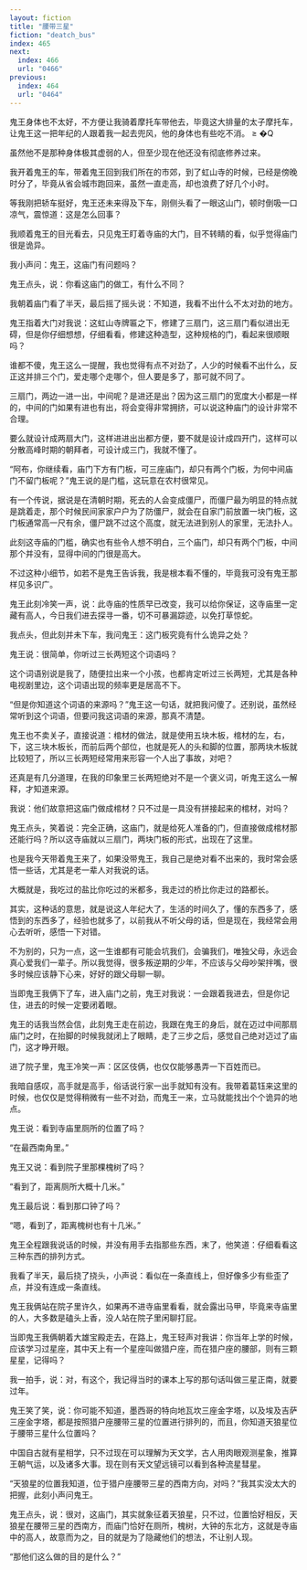 ```yaml
---
layout: fiction
title: "腰带三星"
fiction: "deatch_bus"
index: 465
next:
  index: 466
  url: "0466"
previous:
  index: 464
  url: "0464"
---
```

鬼王身体也不太好，不方便让我骑着摩托车带他去，毕竟这大排量的太子摩托车，让鬼王这一把年纪的人跟着我一起去兜风，他的身体也有些吃不消。 ≥  �Q

虽然他不是那种身体极其虚弱的人，但至少现在他还没有彻底修养过来。

我开着鬼王的车，带着鬼王回到我们所在的市郊，到了虹山寺的时候，已经是傍晚时分了，毕竟从省会城市跑回来，虽然一直走高，却也浪费了好几个小时。

等我刚把轿车挺好，鬼王还未来得及下车，刚侧头看了一眼这山门，顿时倒吸一口凉气，震惊道：这是怎么回事？

我顺着鬼王的目光看去，只见鬼王盯着寺庙的大门，目不转睛的看，似乎觉得庙门很是诡异。

我小声问：鬼王，这庙门有问题吗？

鬼王点头，说：你看这庙门的做工，有什么不同？

我朝着庙门看了半天，最后摇了摇头说：不知道，我看不出什么不太对劲的地方。

鬼王指着大门对我说：这虹山寺牌匾之下，修建了三扇门，这三扇门看似进出无碍，但是你仔细想想，仔细看看，修建这种造型，这种规格的门，看起来很顺眼吗？

谁都不傻，鬼王这么一提醒，我也觉得有点不对劲了，人少的时候看不出什么，反正这并排三个门，爱走哪个走哪个，但人要是多了，那可就不同了。

三扇门，两边一进一出，中间呢？是进还是出？因为这三扇门的宽度大小都是一样的，中间的门如果有进也有出，将会变得非常拥挤，可以说这种庙门的设计非常不合理。

要么就设计成两扇大门，这样进进出出都方便，要不就是设计成四开门，这样可以分散高峰时期的朝拜者，可设计成三门，我就不懂了。

“阿布，你继续看，庙门下方有门板，可三座庙门，却只有两个门板，为何中间庙门不留门板呢？”鬼王说的是门槛，这玩意在农村很常见。

有一个传说，据说是在清朝时期，死去的人会变成僵尸，而僵尸最为明显的特点就是跳着走，那个时候民间家家户户为了防僵尸，就会在自家门前放置一块门板，这门板通常高一尺有余，僵尸跳不过这个高度，就无法进到别人的家里，无法扑人。

此刻这寺庙的门槛，确实也有些令人想不明白，三个庙门，却只有两个门板，中间那个并没有，显得中间的门很是高大。

不过这种小细节，如若不是鬼王告诉我，我是根本看不懂的，毕竟我可没有鬼王那样见多识广。

鬼王此刻冷笑一声，说：此寺庙的性质早已改变，我可以给你保证，这寺庙里一定藏有高人，今日我们进去探寻一番，切不可暴漏踪迹，以免打草惊蛇。

我点头，但此刻并未下车，我问鬼王：这门板究竟有什么诡异之处？

鬼王说：很简单，你听过三长两短这个词语吗？

这个词语别说是我了，随便拉出来一个小孩，也都肯定听过三长两短，尤其是各种电视剧里边，这个词语出现的频率更是居高不下。

“但是你知道这个词语的来源吗？”鬼王这一句话，就把我问傻了。还别说，虽然经常听到这个词语，但要问我这词语的来源，那真不清楚。

鬼王也不卖关子，直接说道：棺材的做法，就是使用五块木板，棺材的左，右，下，这三块木板长，而前后两个部位，也就是死人的头和脚的位置，那两块木板就比较短了，所以三长两短经常用来形容一个人出了事故，对吧？

还真是有几分道理，在我的印象里三长两短绝对不是一个褒义词，听鬼王这么一解释，才知道来源。

我说：他们故意把这庙门做成棺材？只不过是一具没有拼接起来的棺材，对吗？

鬼王点头，笑着说：完全正确，这庙门，就是给死人准备的门，但直接做成棺材那还能行吗？所以这寺庙就以三扇门，两块门板的形式，出现在了这里。

也是我今天带着鬼王来了，如果没带鬼王，我自己是绝对看不出来的，我时常会感悟一些话，尤其是老一辈人对我说的话。

大概就是，我吃过的盐比你吃过的米都多，我走过的桥比你走过的路都长。

其实，这种话的意思，就是说这人年纪大了，生活的时间久了，懂的东西多了，感悟到的东西多了，经验也就多了，以前我从不听父母的话，但是现在，我经常会用心去听听，感悟一下对错。

不为别的，只为一点，这一生谁都有可能会坑我们，会骗我们，唯独父母，永远会真心爱我们一辈子。所以我觉得，很多叛逆期的少年，不应该与父母吵架拌嘴，很多时候应该静下心来，好好的跟父母聊一聊。

当即鬼王我俩下了车，进入庙门之前，鬼王对我说：一会跟着我进去，但是你记住，进去的时候一定要闭着眼。

鬼王的话我当然会信，此刻鬼王走在前边，我跟在鬼王的身后，就在迈过中间那扇庙门之时，在抬脚的时候我就闭上了眼睛，走了三步之后，感觉自己绝对迈过了庙门，这才睁开眼。

进了院子里，鬼王冷笑一声：区区伎俩，也仅仅能够愚弄一下百姓而已。

我暗自感叹，高手就是高手，俗话说行家一出手就知有没有。我带着葛钰来这里的时候，也仅仅是觉得稍微有一些不对劲，而鬼王一来，立马就能找出个个诡异的地点。

鬼王说：看到寺庙里厕所的位置了吗？

“在最西南角里。”

鬼王又说：看到院子里那棵槐树了吗？

“看到了，距离厕所大概十几米。”

鬼王最后说：看到那口钟了吗？

“嗯，看到了，距离槐树也有十几米。”

鬼王全程跟我说话的时候，并没有用手去指那些东西，末了，他笑道：仔细看看这三种东西的排列方式。

我看了半天，最后挠了挠头，小声说：看似在一条直线上，但好像多少有些歪了点，并没有连成一条直线。

鬼王我俩站在院子里许久，如果再不进寺庙里看看，就会露出马甲，毕竟来寺庙里的人，大多数是磕头上香，没人站在院子里闲聊打屁。

当即鬼王我俩朝着大雄宝殿走去，在路上，鬼王轻声对我讲：你当年上学的时候，应该学习过星座，其中天上有一个星座叫做猎户座，而在猎户座的腰部，则有三颗星星，记得吗？

我一拍手，说：对，有这个，我记得当时的课本上写的那句话叫做三星正南，就要过年。

鬼王笑了笑，说：你可能不知道，墨西哥的特向地瓦坎三座金字塔，以及埃及吉萨三座金字塔，都是按照猎户座腰带三星的位置进行排列的，而且，你知道天狼星位于腰带三星什么位置吗？

中国自古就有星相学，只不过现在可以理解为天文学，古人用肉眼观测星象，推算王朝气运，以及诸多大事。现在则有天文望远镜可以看到各种流星彗星。

“天狼星的位置我知道，位于猎户座腰带三星的西南方向，对吗？”我其实没太大的把握，此刻小声问鬼王。

鬼王点头，说：很对，这庙门，其实就象征着天狼星，只不过，位置恰好相反，天狼星在腰带三星的西南方，而庙门恰好在厕所，槐树，大钟的东北方，这就是寺庙中的高人，故意而为之，目的就是为了隐藏他们的想法，不让别人现。

“那他们这么做的目的是什么？”